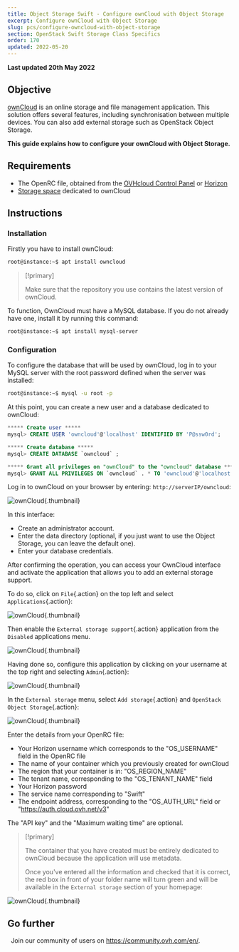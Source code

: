 ```yaml
---
title: Object Storage Swift - Configure ownCloud with Object Storage
excerpt: Configure ownCloud with Object Storage
slug: pcs/configure-owncloud-with-object-storage
section: OpenStack Swift Storage Class Specifics
order: 170
updated: 2022-05-20
---
```


**Last updated 20th May 2022**

## Objective

[ownCloud](https://owncloud.org/) is an online storage and file management application.
This solution offers several features, including synchronisation between multiple devices. You can also add external storage such as OpenStack Object Storage.

**This guide explains how to configure your ownCloud with Object Storage.**


## Requirements

- The OpenRC file, obtained from the [OVHcloud Control Panel](https://docs.ovh.com/ie/en/public-cloud/creation-and-deletion-of-openstack-user/) or [Horizon](https://docs.ovh.com/ie/en/public-cloud/horizon/)
- [Storage space](https://docs.ovh.com/ie/en/storage/object-storage/pcs/create-container/) dedicated to ownCloud


## Instructions

### Installation

Firstly you have to install ownCloud:

```bash
root@instance:~$ apt install owncloud
```

> [!primary]
>
> Make sure that the repository you use contains the latest version of ownCloud. 
>

To function, OwnCloud must have a MySQL database. If you do not already have one, install it by running this command:

```bash
root@instance:~$ apt install mysql-server
```

### Configuration

To configure the database that will be used by ownCloud, log in to your MySQL server with the root password defined when the server was installed:


```bash
root@instance:~$ mysql -u root -p
```

At this point, you can create a new user and a database dedicated to ownCloud:

```sql
***** Create user *****
mysql> CREATE USER 'owncloud'@'localhost' IDENTIFIED BY 'P@ssw0rd';

***** Create database *****
mysql> CREATE DATABASE `owncloud` ;

***** Grant all privileges on "ownCloud" to the "owncloud" database *****
mysql> GRANT ALL PRIVILEGES ON `owncloud` . * TO 'owncloud'@'localhost';
```

Log in to ownCloud on your browser by entering: `http://serverIP/owncloud`:

![ownCloud](images/img_3325.jpg){.thumbnail}

In this interface:

- Create an administrator account.
- Enter the data directory (optional, if you just want to use the Object Storage, you can leave the default one).
- Enter your database credentials.


After confirming the operation, you can access your OwnCloud interface and activate the application that allows you to add an external storage support.

To do so, click on `File`{.action} on the top left and select `Applications`{.action}:

![ownCloud](images/img_3327.jpg){.thumbnail}

Then enable the `External storage support`{.action} application from the `Disabled` applications menu.

![ownCloud](images/img_3328.jpg){.thumbnail}

Having done so, configure this application by clicking on your username at the top right and selecting `Admin`{.action}:

![ownCloud](images/img_3326.jpg){.thumbnail}

In the `External storage` menu, select `Add storage`{.action} and `OpenStack Object Storage`{.action}:

![ownCloud](images/img_3329.jpg){.thumbnail}

Enter the details from your OpenRC file:

- Your Horizon username which corresponds to the  "OS_USERNAME" field in the OpenRC file
- The name of your container which you previously created for ownCloud
- The region that your container is in: "OS_REGION_NAME"
- The tenant name, corresponding to the "OS_TENANT_NAME" field
- Your Horizon password
- The service name corresponding to "Swift"
- The endpoint address, corresponding to the "OS_AUTH_URL" field or "https://auth.cloud.ovh.net/v3"


The "API key" and the "Maximum waiting time" are optional.

> [!primary]
>
> The container that you have created must be entirely dedicated to ownCloud because the application will use metadata.
>
> Once you've entered all the information and checked that it is correct, the red box in front of your folder name will turn green and will be available in the `External storage` section of your homepage:
>


![ownCloud](images/img_3330.jpg){.thumbnail}


## Go further
 
Join our community of users on <https://community.ovh.com/en/>.